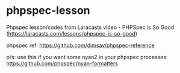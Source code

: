 # phpspec-lesson
Phpspec lesson/codes from Laracasts video - PHPSpec is So Good (https://laracasts.com/lessons/phpspec-is-so-good)

phpspec ref: https://github.com/dimsav/phpspec-reference

p/s: use this if you want some nyan2 in your phpspec processes: https://github.com/phpspec/nyan-formatters
